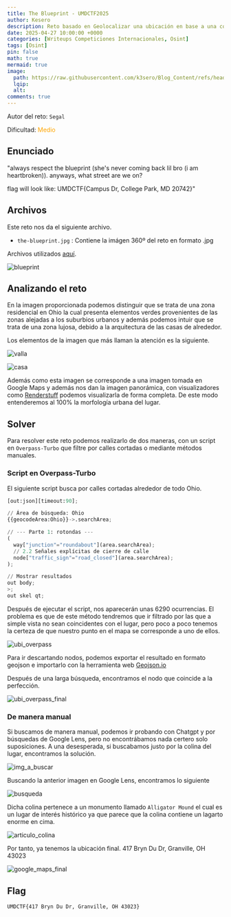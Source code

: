 ```yaml
---
title: The Blueprint - UMDCTF2025
author: Kesero
description: Reto basado en Geolocalizar una ubicación en base a una colina en Ohio.
date: 2025-04-27 10:00:00 +0000
categories: [Writeups Competiciones Internacionales, Osint]
tags: [Osint]
pin: false
math: true
mermaid: true
image:
  path: https://raw.githubusercontent.com/k3sero/Blog_Content/refs/heads/main/Competiciones_Internacionales_Writeups/2025/UMDCTF2025/Osint/The%20Blueprint/img/prompt.png
  lqip: 
  alt: 
comments: true
---
```

Autor del reto: `Segal`

Dificultad: <font color=orange>Medio</font>

## Enunciado

"always respect the blueprint (she's never coming back lil bro (i am heartbroken)). anyways, what street are we on?

flag will look like: UMDCTF{Campus Dr, College Park, MD 20742}"

## Archivos

Este reto nos da el siguiente archivo.

- `the-blueprint.jpg` : Contiene la imágen 360º del reto en formato .jpg

Archivos utilizados [aquí](https://github.com/k3sero/Blog_Content/tree/main/Competiciones_Internacionales_Writeups/2025/UMDCTF2025/Osint/The%20Blueprint/img).

![blueprint](https://raw.githubusercontent.com/k3sero/Blog_Content/main/Competiciones_Internacionales_Writeups/2025/UMDCTF2025/Osint/The%20Blueprint/img/the-blueprint.jpg)

## Analizando el reto

En la imagen proporcionada podemos distinguir que se trata de una zona residencial en Ohio la cual presenta elementos verdes provenientes de las zonas alejadas a los suburbios urbanos y además podemos intuir que se trata de una zona lujosa, debido a la arquitectura de las casas de alrededor.

Los elementos de la imagen que más llaman la atención es la siguiente.

![valla](https://raw.githubusercontent.com/k3sero/Blog_Content/refs/heads/main/Competiciones_Internacionales_Writeups/2025/UMDCTF2025/Osint/The%20Blueprint/img/signal.png)

![casa](https://raw.githubusercontent.com/k3sero/Blog_Content/refs/heads/main/Competiciones_Internacionales_Writeups/2025/UMDCTF2025/Osint/The%20Blueprint/img/casa.png)

Además como esta imagen se corresponde a una imagen tomada en Google Maps y además nos dan la imagen panorámica, con visualizadores como [Renderstuff](https://renderstuff.com/tools/360-panorama-web-viewer/) podemos visualizarla de forma completa. De este modo entenderemos al 100% la morfología urbana del lugar.

## Solver

Para resolver este reto podemos realizarlo de dos maneras, con un script en `Overpass-Turbo` que filtre por calles cortadas o mediante métodos manuales.

### Script en Overpass-Turbo

El siguiente script busca por calles cortadas alrededor de todo Ohio.

```py
[out:json][timeout:90];

// Área de búsqueda: Ohio
{{geocodeArea:Ohio}}->.searchArea;

// --- Parte 1: rotondas ---
(
  way["junction"="roundabout"](area.searchArea);
  // 2.2 Señales explícitas de cierre de calle
  node["traffic_sign"="road_closed"](area.searchArea);
);

// Mostrar resultados
out body;
>;
out skel qt;
```

Después de ejecutar el script, nos aparecerán unas 6290 ocurrencias. El problema es que de este método tendremos que ir filtrado por las que a simple vista no sean coincidentes con el lugar, pero poco a poco tenemos la certeza de que nuestro punto en el mapa se corresponde a uno de ellos.

![ubi_overpass](https://raw.githubusercontent.com/k3sero/Blog_Content/refs/heads/main/Competiciones_Internacionales_Writeups/2025/UMDCTF2025/Osint/The%20Blueprint/img/overpass_turbo_photo.png)

Para ir descartando nodos, podemos exportar el resultado en formato geojson e importarlo con la herramienta web [Geojson.io](https://geojson.io/#map=2/0/20)

Después de una larga búsqueda, encontramos el nodo que coincide a la perfección.

![ubi_overpass_final](https://raw.githubusercontent.com/k3sero/Blog_Content/refs/heads/main/Competiciones_Internacionales_Writeups/2025/UMDCTF2025/Osint/The%20Blueprint/img/overpass%20ubi%20final.png)

### De manera manual

Si buscamos de manera manual, podemos ir probando con Chatgpt y por búsquedas de Google Lens, pero no encontrábamos nada certero solo suposiciones. A una desesperada, si buscabamos justo por la colina del lugar, encontramos la solución.

![img_a_buscar](https://raw.githubusercontent.com/k3sero/Blog_Content/refs/heads/main/Competiciones_Internacionales_Writeups/2025/UMDCTF2025/Osint/The%20Blueprint/img/Busq_final.png)

Buscando la anterior imagen en Google Lens, encontramos lo siguiente

![busqueda](https://raw.githubusercontent.com/k3sero/Blog_Content/refs/heads/main/Competiciones_Internacionales_Writeups/2025/UMDCTF2025/Osint/The%20Blueprint/img/busqueda.png)

Dicha colina pertenece a un monumento llamado `Alligator Mound` el cual es un lugar de interés histórico ya que parece que la colina contiene un lagarto enorme en cima.

![articulo_colina](https://raw.githubusercontent.com/k3sero/Blog_Content/refs/heads/main/Competiciones_Internacionales_Writeups/2025/UMDCTF2025/Osint/The%20Blueprint/img/post.png)

Por tanto, ya tenemos la ubicación final. 417 Bryn Du Dr, Granville, OH 43023

![google_maps_final](https://raw.githubusercontent.com/k3sero/Blog_Content/refs/heads/main/Competiciones_Internacionales_Writeups/2025/UMDCTF2025/Osint/The%20Blueprint/img/loc_final.png)

## Flag
`UMDCTF{417 Bryn Du Dr, Granville, OH 43023}`